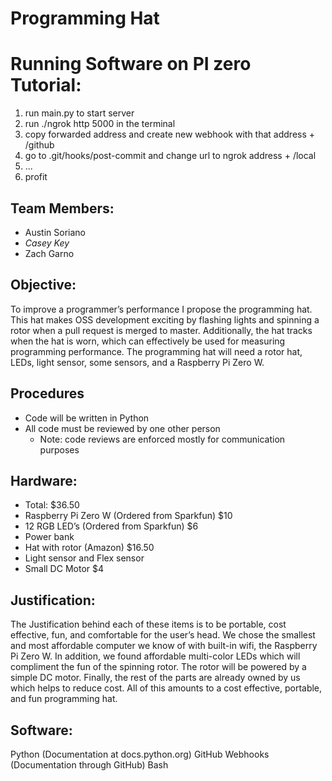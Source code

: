 # Programming Hat

# Running Software on PI zero Tutorial:
1. run main.py to start server
2. run ./ngrok http 5000 in the terminal
3. copy forwarded address and create new webhook with that address + /github
4. go to .git/hooks/post-commit and change url to ngrok address + /local
5. ...
6. profit

## Team Members:
* Austin Soriano
* *Casey Key*
* Zach Garno

## Objective:
To improve a programmer’s performance I propose the programming hat. This hat makes OSS development exciting by flashing lights and spinning a rotor when a pull request is merged to master. Additionally, the hat tracks when the hat is worn, which can effectively be used for measuring programming performance. The programming hat will need a rotor hat, LEDs, light sensor, some sensors, and a Raspberry Pi Zero W. 

## Procedures
* Code will be written in Python
* All code must be reviewed by one other person
  * Note: code reviews are enforced mostly for communication purposes

## Hardware:
* Total: $36.50
* Raspberry Pi Zero W (Ordered from Sparkfun) $10 
* 12 RGB LED’s (Ordered from Sparkfun) $6
* Power bank
* Hat with rotor (Amazon) $16.50
* Light sensor and Flex sensor
* Small DC Motor $4 

## Justification:
The Justification behind each of these items is to be portable, cost effective, fun, and  comfortable for the user’s head. We chose the smallest and most affordable computer we know of with built-in wifi, the Raspberry Pi Zero W. In addition, we found affordable multi-color LEDs which will compliment the fun of the spinning rotor. The rotor will be powered by a simple DC motor. Finally, the rest of the parts are already owned by us which helps to reduce cost. All of this amounts to a cost effective, portable, and fun programming hat.

## Software: 
Python (Documentation at docs.python.org)
GitHub Webhooks (Documentation through GitHub)
Bash
